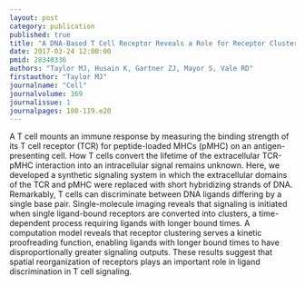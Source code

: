 ```yaml
---
layout: post
category: publication
published: true
title: "A DNA-Based T Cell Receptor Reveals a Role for Receptor Clustering in Ligand Discrimination."
date: 2017-03-24 12:00:00
pmid: 28340336
authors: "Taylor MJ, Husain K, Gartner ZJ, Mayor S, Vale RD"
firstauthor: "Taylor MJ"
journalname: "Cell"
journalvolume: 169
journalissue: 1
journalpages: 108-119.e20
---
```


A T cell mounts an immune response by measuring the binding strength of its T cell receptor (TCR) for peptide-loaded MHCs (pMHC) on an antigen-presenting cell. How T cells convert the lifetime of the extracellular TCR-pMHC interaction into an intracellular signal remains unknown. Here, we developed a synthetic signaling system in which the extracellular domains of the TCR and pMHC were replaced with short hybridizing strands of DNA. Remarkably, T cells can discriminate between DNA ligands differing by a single base pair. Single-molecule imaging reveals that signaling is initiated when single ligand-bound receptors are converted into clusters, a time-dependent process requiring ligands with longer bound times. A computation model reveals that receptor clustering serves a kinetic proofreading function, enabling ligands with longer bound times to have disproportionally greater signaling outputs. These results suggest that spatial reorganization of receptors plays an important role in ligand discrimination in T cell signaling.

